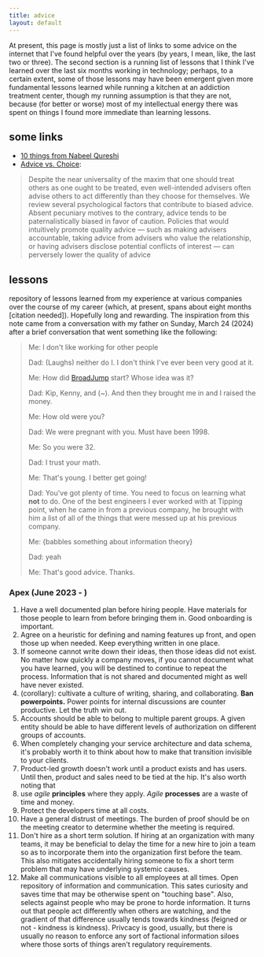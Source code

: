 ```yaml
---
title: advice 
layout: default
---
```

At present, this page is mostly just a list of links to some advice on the internet that I've found helpful over the years (by years, I mean, like, the last two or three). The second section is a running list of lessons that I think I've learned over the last six months working in technology; perhaps, to a certain extent, some of those lessons may have been emergent given more fundamental lessons learned while running a kitchen at an addiction treatment center, though my running assumption is that they are not, because (for better or worse) most of my intellectual energy there was spent on things I found more immediate than learning lessons. 

## some links 
- [10 things from Nabeel Qureshi](https://nabeelqu.co/advice)
- [Advice vs. Choice](https://sci-hub.ru/https://doi.org/10.1016/j.copsyc.2015.08.019): 
>Despite the near universality of the maxim that one should treat others as one ought to be treated, even well-intended advisers often advise others to act differently than they choose for themselves. We review several psychological factors that contribute to biased advice. Absent pecuniary motives to the contrary, advice tends to be paternalistically biased in favor of caution. Policies that would intuitively promote quality advice — such as making advisers accountable, taking advice from advisers who value the relationship, or having advisers disclose potential conflicts of interest — can perversely lower the quality of advice

## lessons 
repository of lessons learned from my experience at various companies over the course of my career (which, at present, spans about eight months [citation needed]). Hopefully long and rewarding. The inspiration from this note came from a conversation with my father on Sunday, March 24 (2024) after a brief conversation that went something like the following: 

> Me:  I don't like working for other people
> 
> Dad: (Laughs) neither do I. I don't think I've ever been very good at it.
> 
> Me: How did [BroadJump](https://www.crunchbase.com/organization/broadjump) start? Whose idea was it?
> 
> Dad: Kip, Kenny, and (~). And then they brought me in and I raised the money.
> 
> Me: How old were you?
> 
> Dad: We were pregnant with you. Must have been 1998.
> 
> Me: So you were 32.
> 
> Dad: I trust your math.
> 
> Me: That's young. I better get going!
> 
> Dad: You've got plenty of time. You need to focus on learning what **not** to do. One of the best engineers I ever worked with at Tipping point, when he came in from a previous company, he brought with him a list of all of the things that were messed up at his previous company.
> 
> Me: {babbles something about information theory}
> 
> Dad: yeah
> 
> Me: That's good advice. Thanks.


### Apex (June 2023 - )

1. Have a well documented plan before hiring people. Have materials for those people to learn from before bringing them in. Good onboarding is important. 
2. Agree on a heuristic for defining and naming features up front, and open those up when needed. Keep everything written in one place. 
3. If someone cannot write down their ideas, then those ideas did not exist. No matter how quickly a company moves, if you cannot document what you have learned, you will be destined to continue to repeat the process. Information that is not shared and documented might as well have never existed. 
4. (corollary): cultivate a culture of writing, sharing, and collaborating. **Ban powerpoints.** Power points for internal discussions are counter productive. Let the truth win out. 
5. Accounts should be able to belong to multiple parent groups. A given entity should be able to have different levels of authorization on different groups of accounts. 
6. When completely changing your service architecture and data schema, it's probably worth it to think about how to make that transition invisible to your clients. 
7. Product-led growth doesn't work until a product exists and has users. Until then, product and sales need to be tied at the hip. It's also worth noting that 
8. use *agile* **principles** where they apply. *Agile* **processes** are a waste of time and money. 
9. Protect the developers time at all costs. 
10. Have a general distrust of meetings. The burden of proof should be on the meeting creator to determine whether the meeting is required. 
11. Don't hire as a short term solution. If hiring at an organization with many teams, it may be beneficial to delay the time for a new hire to join a team so as to incorporate them into the organization first before the team. This also mitigates accidentally hiring someone to fix a short term problem that may have underlying systemic causes. 
12. Make all communications visible to all employees at all times. Open repository of information and communication. This sates curiosity and saves time that may be otherwise spent on "touching base". Also, selects against people who may be prone to horde information. It turns out that people act differently when others are watching, and the gradient of that difference usually tends towards kindness (feigned or not - kindness is kindness). Privcacy is good, usually, but there is usually no reason to enforce any sort of factional information siloes where those sorts of things aren't regulatory requirements. 
